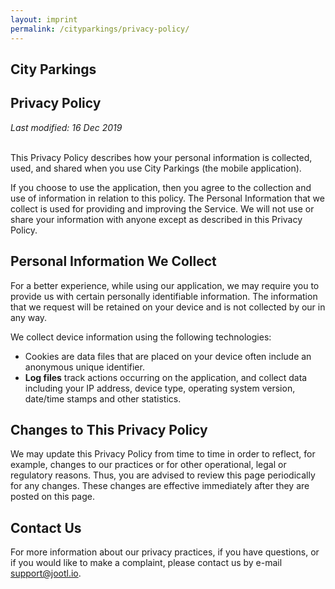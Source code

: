 ```yaml
---
layout: imprint
permalink: /cityparkings/privacy-policy/
---
```


<section class="privacy-policy">
  <h1>City Parkings</h1>

  <h2>Privacy Policy</h2>
  <em class="post-meta">
    <time>Last modified: 16 Dec 2019</time>
  </em>
  <br>
  <br>

  <p>
    This Privacy Policy describes how your personal information is collected, used, and shared when you use City Parkings (the mobile application).
  </p>

  <p>
    If you choose to use the application, then you agree to the collection and use of information in relation to this policy.
    The Personal Information that we collect is used for providing and improving the Service.
    We will not use or share your information with anyone except as described in this Privacy Policy. 
  </p>

  <h2>Personal Information We Collect</h2>
  <p>
    For a better experience, while using our application, we may require you to provide us with certain personally identifiable information.
    The information that we request will be retained on your device and is not collected by our in any way.
  </p>

  <p>
    We collect device information using the following technologies:
    <ul>
      <li>
        <span >Cookies</span> are data files that are placed on your device often include an anonymous unique identifier.
      </li>
      <li>
        <strong>Log files</strong> track actions occurring on the application, and collect data including your IP address, device type,
        operating system version, date/time stamps and other statistics.
      </li>
    </ul>
  </p>

  <h2>Changes to This Privacy Policy</h2>
  <p>
    We may update this Privacy Policy from time to time in order to reflect, for example, changes to our practices or for other operational, legal or regulatory reasons.
    Thus, you are advised to review this page periodically for any changes. These changes are effective immediately after they are posted on this page.
  </p>

  <h2>Contact Us</h2>
  <p>
    For more information about our privacy practices, if you have questions, or if you would like to make a complaint, please contact us by e-mail <a href="mailto:support@jootl.io">support@jootl.io</a>.
  </p>
</section>
